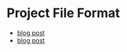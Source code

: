 # Project File Format

* [blog post](http://www.monobjc.net/xcode-project-file-format.html)
* [blog post](https://michele.io/the-project-file-part-1/)

